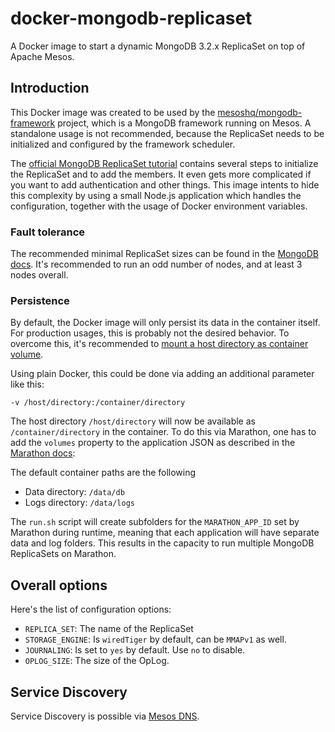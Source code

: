 # docker-mongodb-replicaset

A Docker image to start a dynamic MongoDB 3.2.x ReplicaSet on top of Apache Mesos.

## Introduction

This Docker image was created to be used by the [mesoshq/mongodb-framework](https://github.com/mesoshq/mongodb-framework) project, which is a MongoDB framework running on Mesos. A standalone usage is not recommended, because the ReplicaSet needs to be initialized and configured by the framework scheduler.

The [official MongoDB ReplicaSet tutorial](https://docs.mongodb.org/manual/tutorial/deploy-replica-set/) contains several steps to initialize the ReplicaSet and to add the members. 
It even gets more complicated if you want to add authentication and other things. This image intents to hide this complexity by using a small Node.js application which handles the configuration, together with the usage of Docker environment variables.

### Fault tolerance

The recommended minimal ReplicaSet sizes can be found in the [MongoDB docs](https://docs.mongodb.org/manual/core/replica-set-architectures/#determine-the-number-of-members). It's recommended to run an odd number of nodes, and at least 3 nodes overall. 

### Persistence

By default, the Docker image will only persist its data in the container itself. For production usages, this is probably not the desired behavior. To overcome this, it's recommended to 
[mount a host directory as container volume](https://docs.docker.com/userguide/dockervolumes/#mount-a-host-directory-as-a-data-volume).

Using plain Docker, this could be done via adding an additional parameter like this: 
  
    -v /host/directory:/container/directory
    
The host directory `/host/directory` will now be available as `/container/directory` in the container. To do this via Marathon, one has to add the `volumes` property to the application JSON as described in the [Marathon docs](https://mesosphere.github.io/marathon/docs/native-docker.html):

The default container paths are the following

* Data directory: `/data/db`
* Logs directory: `/data/logs`

The `run.sh` script will create subfolders for the `MARATHON_APP_ID` set by Marathon during runtime, meaning that each application will have separate data and log folders. This results in the capacity to run multiple MongoDB ReplicaSets on Marathon.

## Overall options

Here's the list of configuration options:

 * `REPLICA_SET`: The name of the ReplicaSet
 * `STORAGE_ENGINE`: Is `wiredTiger` by default, can be `MMAPv1` as well.
 * `JOURNALING`: Is set to `yes` by default. Use `no` to disable.
 * `OPLOG_SIZE`: The size of the OpLog. 

## Service Discovery

Service Discovery is possible via [Mesos DNS](https://github.com/mesosphere/mesos-dns).  
